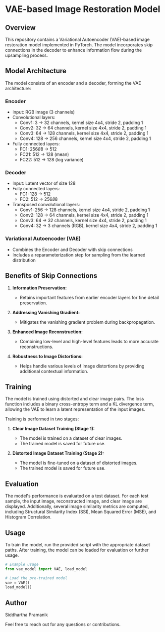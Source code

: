 # VAE-based Image Restoration Model

## Overview

This repository contains a Variational Autoencoder (VAE)-based image restoration model implemented in PyTorch. The model incorporates skip connections in the decoder to enhance information flow during the upsampling process.

## Model Architecture

The model consists of an encoder and a decoder, forming the VAE architecture:

### Encoder
- Input: RGB image (3 channels)
- Convolutional layers:
  - Conv1: 3 -> 32 channels, kernel size 4x4, stride 2, padding 1
  - Conv2: 32 -> 64 channels, kernel size 4x4, stride 2, padding 1
  - Conv3: 64 -> 128 channels, kernel size 4x4, stride 2, padding 1
  - Conv4: 128 -> 256 channels, kernel size 4x4, stride 2, padding 1
- Fully connected layers:
  - FC1: 256*8*8 -> 512
  - FC21: 512 -> 128 (mean)
  - FC22: 512 -> 128 (log variance)

### Decoder
- Input: Latent vector of size 128
- Fully connected layers:
  - FC1: 128 -> 512
  - FC2: 512 -> 256*8*8
- Transposed convolutional layers:
  - Conv1: 256 -> 128 channels, kernel size 4x4, stride 2, padding 1
  - Conv2: 128 -> 64 channels, kernel size 4x4, stride 2, padding 1
  - Conv3: 64 -> 32 channels, kernel size 4x4, stride 2, padding 1
  - Conv4: 32 -> 3 channels (RGB), kernel size 4x4, stride 2, padding 1


### Variational Autoencoder (VAE)
- Combines the Encoder and Decoder with skip connections
- Includes a reparameterization step for sampling from the learned distribution

## Benefits of Skip Connections

1. **Information Preservation:**
   - Retains important features from earlier encoder layers for fine detail preservation.

2. **Addressing Vanishing Gradient:**
   - Mitigates the vanishing gradient problem during backpropagation.

3. **Enhanced Image Reconstruction:**
   - Combining low-level and high-level features leads to more accurate reconstructions.

4. **Robustness to Image Distortions:**
   - Helps handle various levels of image distortions by providing additional contextual information.

## Training

The model is trained using distorted and clear image pairs. The loss function includes a binary cross-entropy term and a KL divergence term, allowing the VAE to learn a latent representation of the input images.

Training is performed in two stages:
1. **Clear Image Dataset Training (Stage 1):**
   - The model is trained on a dataset of clear images.
   - The trained model is saved for future use.

2. **Distorted Image Dataset Training (Stage 2):**
   - The model is fine-tuned on a dataset of distorted images.
   - The trained model is saved for future use.

## Evaluation

The model's performance is evaluated on a test dataset. For each test sample, the input image, reconstructed image, and clear image are displayed. Additionally, several image similarity metrics are computed, including Structural Similarity Index (SSI), Mean Squared Error (MSE), and Histogram Correlation.

## Usage

To train the model, run the provided script with the appropriate dataset paths. After training, the model can be loaded for evaluation or further usage.

```python
# Example usage
from vae_model import VAE, load_model

# Load the pre-trained model
vae = VAE()
load_model()
```

## Author
Siddhartha Pramanik

Feel free to reach out for any questions or contributions.
